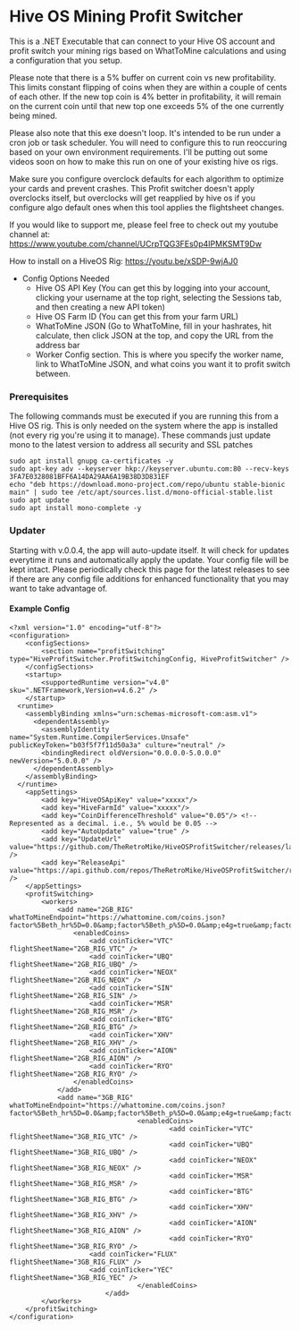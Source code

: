 # Hive OS Mining Profit Switcher
This is a .NET Executable that can connect to your Hive OS account and profit switch your mining rigs based on WhatToMine calculations and using a configuration that you setup. 

Please note that there is a 5% buffer on current coin vs new profitability. This limits constant flipping of coins when they are within a couple of cents of each other. If the new top coin is 4% better in profitability, it will remain on the current coin until that new top one exceeds 5% of the one currently being mined.

Please also note that this exe doesn't loop. It's intended to be run under a cron job or task scheduler. You will need to configure this to run reoccuring based on your own environment requirements. I'll be putting out some videos soon on how to make this run on one of your existing hive os rigs.

Make sure you configure overclock defaults for each algorithm to optimize your cards and prevent crashes. This Profit switcher doesn't apply overclocks itself, but overclocks will get reapplied by hive os if you configure algo default ones when this tool applies the flightsheet changes.

If you would like to support me, please feel free to check out my youtube channel at: https://www.youtube.com/channel/UCrpTQG3FEs0p4IPMKSMT9Dw

How to install on a HiveOS Rig: https://youtu.be/xSDP-9wjAJ0

- Config Options Needed
  - Hive OS API Key (You can get this by logging into your account, clicking your username at the top right, selecting the Sessions tab, and then creating a new API token)
  - Hive OS Farm ID (You can get this from your farm URL)
  - WhatToMine JSON (Go to WhatToMine, fill in your hashrates, hit calculate, then click JSON at the top, and copy the URL from the address bar
  - Worker Config section. This is where you specify the worker name, link to WhatToMine JSON, and what coins you want it to profit switch between.
  
### Prerequisites
The following commands must be executed if you are running this from a Hive OS rig. This is only needed on the system where the app is installed (not every rig you're using it to manage). These commands just update mono to the latest version to address all security and SSL patches
```
sudo apt install gnupg ca-certificates -y
sudo apt-key adv --keyserver hkp://keyserver.ubuntu.com:80 --recv-keys 3FA7E0328081BFF6A14DA29AA6A19B38D3D831EF
echo "deb https://download.mono-project.com/repo/ubuntu stable-bionic main" | sudo tee /etc/apt/sources.list.d/mono-official-stable.list
sudo apt update
sudo apt install mono-complete -y
```

### Updater
Starting with v.0.0.4, the app will auto-update itself. It will check for updates everytime it runs and automatically apply the update. Your config file will be kept intact. Please periodically check this page for the latest releases to see if there are any config file additions for enhanced functionality that you may want to take advantage of.

#### Example Config
```
<?xml version="1.0" encoding="utf-8"?>
<configuration>
	<configSections>
		<section name="profitSwitching" type="HiveProfitSwitcher.ProfitSwitchingConfig, HiveProfitSwitcher" />
	</configSections>
    <startup> 
        <supportedRuntime version="v4.0" sku=".NETFramework,Version=v4.6.2" />
    </startup>
  <runtime>
    <assemblyBinding xmlns="urn:schemas-microsoft-com:asm.v1">
      <dependentAssembly>
        <assemblyIdentity name="System.Runtime.CompilerServices.Unsafe" publicKeyToken="b03f5f7f11d50a3a" culture="neutral" />
        <bindingRedirect oldVersion="0.0.0.0-5.0.0.0" newVersion="5.0.0.0" />
      </dependentAssembly>
    </assemblyBinding>
  </runtime>
	<appSettings>
		<add key="HiveOSApiKey" value="xxxxx"/>
		<add key="HiveFarmId" value="xxxxx"/>
		<add key="CoinDifferenceThreshold" value="0.05"/> <!-- Represented as a decimal. i.e., 5% would be 0.05 -->
		<add key="AutoUpdate" value="true" />
		<add key="UpdateUrl" value="https://github.com/TheRetroMike/HiveOSProfitSwitcher/releases/latest/download/HiveProfitSwitcher.zip" />
		<add key="ReleaseApi" value="https://api.github.com/repos/TheRetroMike/HiveOSProfitSwitcher/releases/latest" />
	</appSettings>
	<profitSwitching>
		<workers>
			<add name="2GB_RIG" whatToMineEndpoint="https://whattomine.com/coins.json?factor%5Beth_hr%5D=0.0&amp;factor%5Beth_p%5D=0.0&amp;e4g=true&amp;factor%5Be4g_hr%5D=122.8&amp;factor%5Be4g_p%5D=370.0&amp;zh=true&amp;factor%5Bzh_hr%5D=96.0&amp;factor%5Bzh_p%5D=358.0&amp;cnh=true&amp;factor%5Bcnh_hr%5D=2500.0&amp;factor%5Bcnh_p%5D=285.0&amp;cng=true&amp;factor%5Bcng_hr%5D=2774.0&amp;factor%5Bcng_p%5D=365.0&amp;cnf=true&amp;factor%5Bcnf_hr%5D=7700.0&amp;factor%5Bcnf_p%5D=340.0&amp;factor%5Bcx_hr%5D=0.0&amp;factor%5Bcx_p%5D=0.0&amp;eqa=true&amp;factor%5Beqa_hr%5D=400.0&amp;factor%5Beqa_p%5D=315.0&amp;factor%5Bcc_hr%5D=999.0&amp;factor%5Bcc_p%5D=0.0&amp;factor%5Bcr29_hr%5D=999.0&amp;factor%5Bcr29_p%5D=0.0&amp;factor%5Bct31_hr%5D=1.4&amp;factor%5Bct31_p%5D=440.0&amp;factor%5Bct32_hr%5D=0.4&amp;factor%5Bct32_p%5D=440.0&amp;factor%5Beqb_hr%5D=58.0&amp;factor%5Beqb_p%5D=480.0&amp;factor%5Brmx_hr%5D=1560.0&amp;factor%5Brmx_p%5D=320.0&amp;factor%5Bns_hr%5D=2800.0&amp;factor%5Bns_p%5D=560.0&amp;factor%5Bal_hr%5D=222.0&amp;factor%5Bal_p%5D=440.0&amp;factor%5Bops_hr%5D=0.0&amp;factor%5Bops_p%5D=0.0&amp;factor%5Beqz_hr%5D=999.0&amp;factor%5Beqz_p%5D=440.0&amp;factor%5Bzlh_hr%5D=50.0&amp;factor%5Bzlh_p%5D=400.0&amp;kpw=true&amp;factor%5Bkpw_hr%5D=48.6&amp;factor%5Bkpw_p%5D=321.0&amp;factor%5Bppw_hr%5D=31.2&amp;factor%5Bppw_p%5D=520.0&amp;x25x=true&amp;factor%5Bx25x_hr%5D=2.68&amp;factor%5Bx25x_p%5D=191.0&amp;factor%5Bfpw_hr%5D=0.0&amp;factor%5Bfpw_p%5D=0.0&amp;vh=true&amp;factor%5Bvh_hr%5D=2.6&amp;factor%5Bvh_p%5D=391.0&amp;factor%5Bcost%5D=0.1&amp;factor%5Bcost_currency%5D=USD&amp;sort=Profitability24&amp;volume=0&amp;revenue=24h&amp;factor%5Bexchanges%5D%5B%5D=&amp;factor%5Bexchanges%5D%5B%5D=binance&amp;factor%5Bexchanges%5D%5B%5D=bitfinex&amp;factor%5Bexchanges%5D%5B%5D=bitforex&amp;factor%5Bexchanges%5D%5B%5D=bittrex&amp;factor%5Bexchanges%5D%5B%5D=coinex&amp;factor%5Bexchanges%5D%5B%5D=dove&amp;factor%5Bexchanges%5D%5B%5D=exmo&amp;factor%5Bexchanges%5D%5B%5D=gate&amp;factor%5Bexchanges%5D%5B%5D=graviex&amp;factor%5Bexchanges%5D%5B%5D=hitbtc&amp;factor%5Bexchanges%5D%5B%5D=hotbit&amp;factor%5Bexchanges%5D%5B%5D=ogre&amp;factor%5Bexchanges%5D%5B%5D=poloniex&amp;factor%5Bexchanges%5D%5B%5D=stex&amp;dataset=Main">
				<enabledCoins>
					<add coinTicker="VTC" flightSheetName="2GB_RIG_VTC" />
					<add coinTicker="UBQ" flightSheetName="2GB_RIG_UBQ" />
					<add coinTicker="NEOX" flightSheetName="2GB_RIG_NEOX" />
					<add coinTicker="SIN" flightSheetName="2GB_RIG_SIN" />
					<add coinTicker="MSR" flightSheetName="2GB_RIG_MSR" />
					<add coinTicker="BTG" flightSheetName="2GB_RIG_BTG" />
					<add coinTicker="XHV" flightSheetName="2GB_RIG_XHV" />
					<add coinTicker="AION" flightSheetName="2GB_RIG_AION" />
					<add coinTicker="RYO" flightSheetName="2GB_RIG_RYO" />
				</enabledCoins>
			</add>
			<add name="3GB_RIG" whatToMineEndpoint="https://whattomine.com/coins.json?factor%5Beth_hr%5D=0.0&amp;factor%5Beth_p%5D=0.0&amp;e4g=true&amp;factor%5Be4g_hr%5D=168.0&amp;factor%5Be4g_p%5D=720.0&amp;zh=true&amp;factor%5Bzh_hr%5D=175.0&amp;factor%5Bzh_p%5D=680.0&amp;cnh=true&amp;factor%5Bcnh_hr%5D=4675.0&amp;factor%5Bcnh_p%5D=615.0&amp;cng=true&amp;factor%5Bcng_hr%5D=3250.0&amp;factor%5Bcng_p%5D=600.0&amp;cnf=true&amp;factor%5Bcnf_hr%5D=3530.0&amp;factor%5Bcnf_p%5D=650.0&amp;factor%5Bcx_hr%5D=0.0&amp;factor%5Bcx_p%5D=0.0&amp;eqa=true&amp;factor%5Beqa_hr%5D=250.0&amp;factor%5Beqa_p%5D=550.0&amp;cc=true&amp;factor%5Bcc_hr%5D=0.0&amp;factor%5Bcc_p%5D=0.0&amp;cr29=true&amp;factor%5Bcr29_hr%5D=0.0&amp;factor%5Bcr29_p%5D=0.0&amp;ct31=true&amp;factor%5Bct31_hr%5D=0.0&amp;factor%5Bct31_p%5D=0.0&amp;ct32=true&amp;factor%5Bct32_hr%5D=0.0&amp;factor%5Bct32_p%5D=0.0&amp;eqb=true&amp;factor%5Beqb_hr%5D=0.0&amp;factor%5Beqb_p%5D=0.0&amp;rmx=true&amp;factor%5Brmx_hr%5D=0.0&amp;factor%5Brmx_p%5D=0.0&amp;ns=true&amp;factor%5Bns_hr%5D=0.0&amp;factor%5Bns_p%5D=0.0&amp;al=true&amp;factor%5Bal_hr%5D=387.0&amp;factor%5Bal_p%5D=720.0&amp;factor%5Bops_hr%5D=0.0&amp;factor%5Bops_p%5D=0.0&amp;eqz=true&amp;factor%5Beqz_hr%5D=72.0&amp;factor%5Beqz_p%5D=665.0&amp;zlh=true&amp;factor%5Bzlh_hr%5D=100.0&amp;factor%5Bzlh_p%5D=665.0&amp;kpw=true&amp;factor%5Bkpw_hr%5D=44.0&amp;factor%5Bkpw_p%5D=720.0&amp;factor%5Bppw_hr%5D=0.0&amp;factor%5Bppw_p%5D=0.0&amp;factor%5Bx25x_hr%5D=0.0&amp;factor%5Bx25x_p%5D=0.0&amp;factor%5Bfpw_hr%5D=0.0&amp;factor%5Bfpw_p%5D=0.0&amp;vh=true&amp;factor%5Bvh_hr%5D=2.68&amp;factor%5Bvh_p%5D=720.0&amp;factor%5Bcost%5D=0.1&amp;factor%5Bcost_currency%5D=USD&amp;sort=Profitability24&amp;volume=0&amp;revenue=24h&amp;factor%5Bexchanges%5D%5B%5D=&amp;factor%5Bexchanges%5D%5B%5D=binance&amp;factor%5Bexchanges%5D%5B%5D=bitfinex&amp;factor%5Bexchanges%5D%5B%5D=bitforex&amp;factor%5Bexchanges%5D%5B%5D=bittrex&amp;factor%5Bexchanges%5D%5B%5D=coinex&amp;factor%5Bexchanges%5D%5B%5D=dove&amp;factor%5Bexchanges%5D%5B%5D=exmo&amp;factor%5Bexchanges%5D%5B%5D=gate&amp;factor%5Bexchanges%5D%5B%5D=graviex&amp;factor%5Bexchanges%5D%5B%5D=hitbtc&amp;factor%5Bexchanges%5D%5B%5D=hotbit&amp;factor%5Bexchanges%5D%5B%5D=ogre&amp;factor%5Bexchanges%5D%5B%5D=poloniex&amp;factor%5Bexchanges%5D%5B%5D=stex&amp;dataset=Main">
                                <enabledCoins>
                                        <add coinTicker="VTC" flightSheetName="3GB_RIG_VTC" />
                                        <add coinTicker="UBQ" flightSheetName="3GB_RIG_UBQ" />
                                        <add coinTicker="NEOX" flightSheetName="3GB_RIG_NEOX" />
                                        <add coinTicker="MSR" flightSheetName="3GB_RIG_MSR" />
                                        <add coinTicker="BTG" flightSheetName="3GB_RIG_BTG" />
                                        <add coinTicker="XHV" flightSheetName="3GB_RIG_XHV" />
                                        <add coinTicker="AION" flightSheetName="3GB_RIG_AION" />
                                        <add coinTicker="RYO" flightSheetName="3GB_RIG_RYO" />
					<add coinTicker="FLUX" flightSheetName="3GB_RIG_FLUX" />
					<add coinTicker="YEC" flightSheetName="3GB_RIG_YEC" />
                                </enabledCoins>
                        </add>
		</workers>
	</profitSwitching>
</configuration>
```
